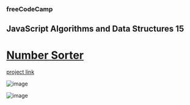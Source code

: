 ### freeCodeCamp

## JavaScript Algorithms and Data Structures 15

# [Number Sorter](https://github.com/UniBreakfast/free-code-camp-javascript-algorithms-15-number-sorter)

[project link](https://www.freecodecamp.org/learn/javascript-algorithms-and-data-structures-v8/learn-basic-algorithmic-thinking-by-building-a-number-sorter/step-1)

![image](https://github.com/user-attachments/assets/86239c84-8928-4805-b58a-c01121e1cdad)

![image](https://github.com/user-attachments/assets/8f67d11b-b507-4fd2-bd5a-2ac6ac93e43a)
